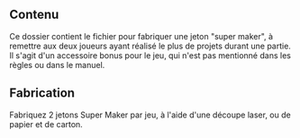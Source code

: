 ## Contenu
Ce dossier contient le fichier pour fabriquer une jeton "super maker", à remettre aux deux joueurs ayant réalisé le plus de projets durant une partie.
Il s'agit d'un accessoire bonus pour le jeu, qui n'est pas mentionné dans les règles ou dans le manuel.

## Fabrication
Fabriquez 2 jetons Super Maker par jeu, à l'aide d'une découpe laser, ou de papier et de carton.
